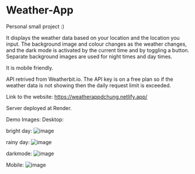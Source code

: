 # Weather-App
Personal small project :)

It displays the weather data based on your location and the location you input.
The background image and colour changes as the weather changes, and the dark mode is activated by the current time and by toggling a button.
Separate background images are used for night times and day times.

It is mobile friendly.

API retrived from Weatherbit.io. 
The API key is on a free plan so if the weather data is not showing then the daily request limit is exceeded.

Link to the website:
https://weatherappdchung.netlify.app/

Server deployed at Render.

Demo Images:
Desktop:

bright day:
![image](https://github.com/user-attachments/assets/b647b7a8-cfa0-4be6-bae6-bedb3bfdc7a7)

rainy day:
![image](https://github.com/user-attachments/assets/cfc6945c-4516-4319-bd95-cbbe6b62e859)

darkmode:
![image](https://github.com/user-attachments/assets/60cd559e-56cf-42ab-b2ac-8f1d0e34014f)


Mobile:
![image](https://github.com/user-attachments/assets/056812a7-8f3a-4b13-a486-a543a3cc71d1)
